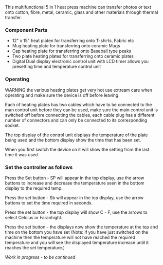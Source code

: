 This multifunctional 5 in 1 heat press machine can transfer photos or text onto cotton, fibre, metal, ceramic, glass and other materials through thermal transfer.

### Component Parts

* 12" x 15" heat platen for transferring onto T-shirts, Fabric etc
* Mug heating plate for transferring onto ceramic Mugs
* Cap heating plate for transferring onto Baseball type peaks
* Two plate heating plates for transferring onto ceramic plates
* Digital Dual display electronic control unit with LCD timer allows you presetting time and temperature control unit

### Operating

WARNING the various heating plates get very hot use extream care when operating and make sure the device is off before leaving.

Each of heating plates has two cables which have to be connected to the man control unit before they can be used, make sure the main control unit is switched off before connecting the cables, each cable plug has a different number of connectors and can only be connected to its corresponding socket.

The top display of the control unit displays the temperature of the plate being used and the bottom display show the time that has been set.

When you first switch the device on it will show the setting from the last time it was used.

### Set the controller as follows

Press the Set button - SP will appear in the top display, use the arrow buttons to increase and decrease the temperature seen in the bottom display to the required temp.

Press the set button - Sb will appear in the top display, use the arrow buttons to set the time required in seconds.

Press the set button - the top display will show  C - F, use the arrows to select Celcius or Faranhight.

Press the set button - the displays now show the temperature at the top and time on the bottom you have set
(Note: if you have just switched on the machine then the temperature will not have reached the required temperature and you will see the displayed temperature increase until it reaches the set temperature.)


_Work in progress - to be continued_







